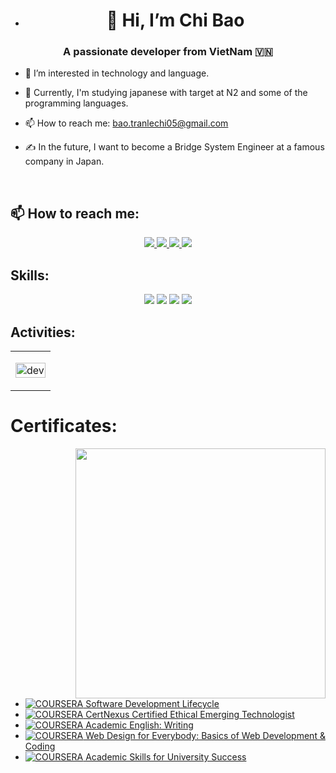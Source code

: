 - <h1 align="center">👋 Hi, I’m Chi Bao</h1>
<p align="center">
  <h3 align="center">A passionate developer from VietNam 🇻🇳 </h3>
</p>

- 👀 I’m interested in technology and language.
- 🌱 Currently, I'm studying japanese with target at N2 and some of the programming languages.
- 📫 How to reach me: bao.tranlechi05@gmail.com


- ✍ In the future, I want to become a Bridge System Engineer at a famous company in Japan.

<br />

## 📫 How to reach me:

<p align="center">
  <a href="https://www.linkedin.com/in/bao-tlc" target="_blank">
    <img src="https://img.icons8.com/fluent/48/000000/linkedin.png"/>
  </a>
  <a href="https://www.facebook.com/chi.bao.brse" alt="Facebook">
    <img src="https://img.icons8.com/fluent/48/000000/facebook-new.png" target="_blank" />
  </a> 
  <a href="https://github.com/briantran2003" alt="Github">
    <img src="https://img.icons8.com/fluent/48/000000/github.png"/>
  </a> 
  <a href="https://www.youtube.com/channel/UCxx9eaW7kMNMmjVQvS8kqHw" alt="Youtube Channel" target="_blank" >
    <img src="https://img.icons8.com/fluent/48/000000/youtube-play.png"/>
  </a>
</p>

## Skills:
<p align="center">
  <img src="https://img.icons8.com/color/48/000000/microsoft-sql-server.png"/>
  <img src="https://img.icons8.com/color/48/000000/git.png"/>
  <img src="https://img.icons8.com/color/48/000000/github-2.png"/>
  <img src="https://img.icons8.com/color/48/000000/visual-studio-code-2019.png"/>
</p>

## Activities:

<table style="width:100%;">
  <tr>
<!--     <td>
      <img src="https://github-readme-stats.vercel.app/api/top-langs/?username=tiennhm&bg_color=FFFFFF00&text_color=179fa3&layout=compact&hide=CSS&langs_count=10&custom_title=Top%20ngôn%20ngữ%20được%20dùng" alt="tiennhm" width="100%"/>
      <img src="https://github-readme-stats.vercel.app/api?username=tiennhm&bg_color=FFFFFF00&text_color=179fa3&show_icons=true&count_private=true&include_all_commits=true&custom_title=Hoạt%20động%20trên%20Github" alt="tiennhm" width="100%"/>
    </td> -->
    <td>
      <p align="center"> 
        <img src="https://cdn.dribbble.com/users/1059583/screenshots/4171367/coding-freak.gif" alt="dev" width="100%"/>
      </p>
    </td>
  </tr>
</table>

# Certificates:

<img align="right" width="400" src="https://github.githubassets.com/images/modules/profile/profile-joined-github.svg">

- [![COURSERA](https://img.shields.io/badge/-COURSERA-green) Software Development Lifecycle](https://www.coursera.org/account/accomplishments/specialization/5BLM8HWJVGDM)
- [![COURSERA](https://img.shields.io/badge/-COURSERA-green) CertNexus Certified Ethical Emerging Technologist](https://www.coursera.org/account/accomplishments/professional-cert/LM2RRYKNQPNA)
- [![COURSERA](https://img.shields.io/badge/-COURSERA-green) Academic English: Writing](https://www.coursera.org/account/accomplishments/specialization/6MNW27AJK9JA)
- [![COURSERA](https://img.shields.io/badge/-COURSERA-green) Web Design for Everybody: Basics of Web Development & Coding](https://www.coursera.org/account/accomplishments/specialization/K4UQVRGT4AL3)
- [![COURSERA](https://img.shields.io/badge/-COURSERA-green) Academic Skills for University Success](https://www.coursera.org/account/accomplishments/specialization/4ELTSR22DMEV)



